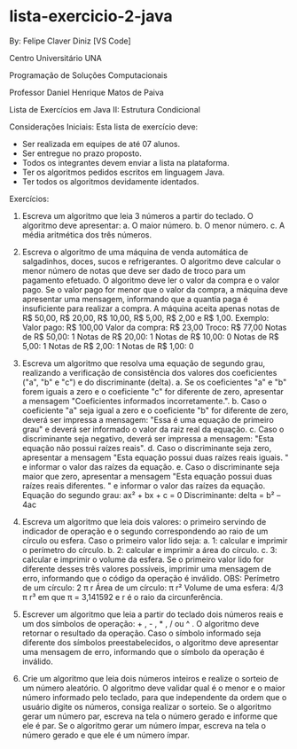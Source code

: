 # lista-exercicio-2-java
By: Felipe Claver Diniz [VS Code]

Centro Universitário UNA

Programação de Soluções Computacionais

Professor Daniel Henrique Matos de Paiva


Lista de Exercícios em Java II: Estrutura Condicional

Considerações Iniciais:
Esta lista de exercício deve:
- Ser realizada em equipes de até 07 alunos.
- Ser entregue no prazo proposto.
- Todos os integrantes devem enviar a lista na plataforma.
- Ter os algoritmos pedidos escritos em linguagem Java.
- Ter todos os algoritmos devidamente identados.

Exercícios:

1. Escreva um algoritmo que leia 3 números a partir do teclado. O algoritmo deve apresentar:
a. O maior número.
b. O menor número.
c. A média aritmética dos três números.

2. Escreva o algoritmo de uma máquina de venda automática de salgadinhos, doces, sucos e refrigerantes. O algoritmo deve calcular o menor número de notas que deve ser dado de troco para um pagamento efetuado. O algoritmo deve ler o valor da compra e o valor pago. Se o valor pago for menor que o valor da compra, a máquina deve apresentar uma mensagem, informando que a quantia paga é insuficiente para realizar a compra. A máquina aceita apenas notas de R$ 50,00, R$ 20,00, R$ 10,00, R$ 5,00, R$ 2,00 e R$ 1,00.
Exemplo:
Valor pago: R$ 100,00
Valor da compra: R$ 23,00
Troco: R$ 77,00
Notas de R$ 50,00: 1
Notas de R$ 20,00: 1
Notas de R$ 10,00: 0
Notas de R$ 5,00: 1
Notas de R$ 2,00: 1
Notas de R$ 1,00: 0

3. Escreva um algoritmo que resolva uma equação de segundo grau, realizando a verificação de consistência dos valores dos coeficientes ("a", "b" e "c") e do discriminante (delta).
a. Se os coeficientes "a" e "b" forem iguais a zero e o coeficiente "c" for diferente de zero, apresentar a mensagem "Coeficientes informados incorretamente.".
b. Caso o coeficiente "a" seja igual a zero e o coeficiente "b" for diferente de zero, deverá ser impressa a mensagem: "Essa é uma equação de primeiro grau" e deverá ser informado o valor da raiz real da equação.
c. Caso o discriminante seja negativo, deverá ser impressa a mensagem: "Esta equação não possui raízes reais".
d. Caso o discriminante seja zero, apresentar a mensagem "Esta equação possui duas raízes reais iguais. " e informar o valor das raízes da equação.
e. Caso o discriminante seja maior que zero, apresentar a mensagem "Esta equação possui duas raízes reais diferentes. " e informar o valor das raízes da equação.
Equação do segundo grau: ax² + bx + c = 0
Discriminante: delta = b² – 4ac

4. Escreva um algoritmo que leia dois valores: o primeiro servindo de indicador de operação e o segundo correspondendo ao raio de um círculo ou esfera. Caso o primeiro valor lido seja:
a. 1: calcular e imprimir o perímetro do círculo.
b. 2: calcular e imprimir a área do círculo.
c. 3: calcular e imprimir o volume da esfera.
Se o primeiro valor lido for diferente desses três valores possíveis, imprimir uma mensagem de erro, informando que o código da operação é inválido.
OBS:
Perímetro de um círculo: 2 π r
Área de um círculo: π r²
Volume de uma esfera: 4/3 π r³
em que π = 3,141592 e r é o raio da circunferência.

5. Escrever um algoritmo que leia a partir do teclado dois números reais e um dos símbolos de operação: + , - , * , / ou ^ . O algoritmo deve retornar o resultado da operação. Caso o símbolo informado seja diferente dos símbolos preestabelecidos, o algoritmo deve apresentar uma mensagem de erro, informando que o símbolo da operação é inválido.

6. Crie um algoritmo que leia dois números inteiros e realize o sorteio de um número aleatório. O algoritmo deve validar qual é o menor e o maior número informado pelo teclado, para que independente da ordem que o usuário digite os números, consiga realizar o sorteio. Se o algoritmo gerar um número par, escreva na tela o número gerado e informe que ele é par. Se o algoritmo gerar um número ímpar, escreva na tela o número gerado e que ele é um número ímpar.
